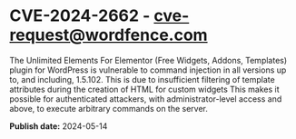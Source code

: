 # CVE-2024-2662 - cve-request@wordfence.com

The Unlimited Elements For Elementor (Free Widgets, Addons, Templates) plugin for WordPress is vulnerable to command injection in all versions up to, and including, 1.5.102. This is due to insufficient filtering of template attributes during the creation of HTML for custom widgets This makes it possible for authenticated attackers, with administrator-level access and above, to execute arbitrary commands on the server.

**Publish date:** 2024-05-14
